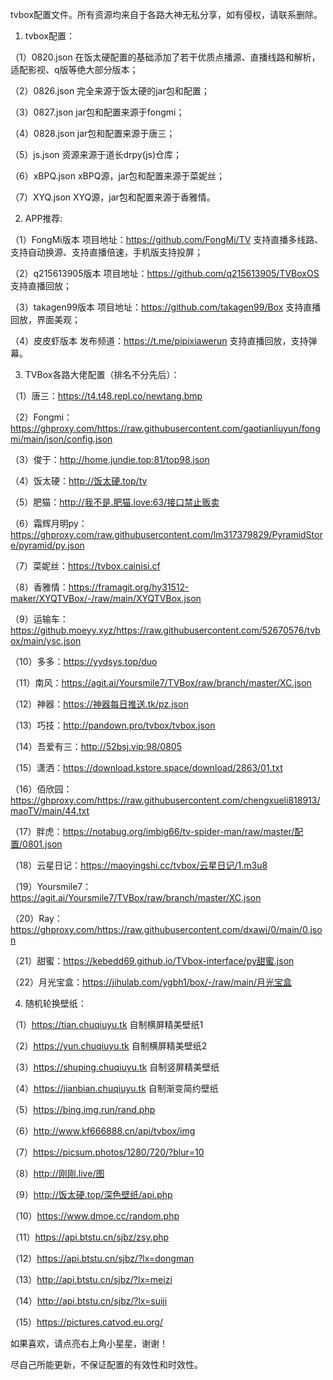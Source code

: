 tvbox配置文件。所有资源均来自于各路大神无私分享，如有侵权，请联系删除。
1. tvbox配置：

（1）0820.json  在饭太硬配置的基础添加了若干优质点播源、直播线路和解析，适配影视、q版等绝大部分版本；

（2）0826.json  完全来源于饭太硬的jar包和配置；

（3）0827.json  jar包和配置来源于fongmi；

（4）0828.json  jar包和配置来源于唐三；

（5）js.json  资源来源于道长drpy(js)仓库；

（6）xBPQ.json  xBPQ源，jar包和配置来源于菜妮丝；

（7）XYQ.json  XYQ源，jar包和配置来源于香雅情。

2. APP推荐:

（1）FongMi版本  项目地址：https://github.com/FongMi/TV 支持直播多线路、支持自动换源、支持直播倍速，手机版支持投屏；

（2）q215613905版本  项目地址：https://github.com/q215613905/TVBoxOS 支持直播回放；

（3）takagen99版本  项目地址：https://github.com/takagen99/Box 支持直播回放，界面美观；

（4）皮皮虾版本  发布频道：https://t.me/pipixiawerun 支持直播回放，支持弹幕。

3. TVBox各路大佬配置（排名不分先后）：

（1）唐三：https://t4.t48.repl.co/newtang.bmp

（2）Fongmi：https://ghproxy.com/https://raw.githubusercontent.com/gaotianliuyun/fongmi/main/json/config.json

（3）俊于：http://home.jundie.top:81/top98.json

（4）饭太硬：http://饭太硬.top/tv

（5）肥猫：http://我不是.肥猫.love:63/接口禁止贩卖

（6）霜辉月明py：https://ghproxy.com/raw.githubusercontent.com/lm317379829/PyramidStore/pyramid/py.json

（7）菜妮丝：https://tvbox.cainisi.cf

（8）香雅情：https://framagit.org/hy31512-maker/XYQTVBox/-/raw/main/XYQTVBox.json

（9）运输车：https://github.moeyy.xyz/https://raw.githubusercontent.com/52670576/tvbox/main/ysc.json

（10）多多：https://yydsys.top/duo

（11）南风：https://agit.ai/Yoursmile7/TVBox/raw/branch/master/XC.json

（12）神器：https://神器每日推送.tk/pz.json

（13）巧技：http://pandown.pro/tvbox/tvbox.json

（14）吾爱有三：http://52bsj.vip:98/0805

（15）潇洒：https://download.kstore.space/download/2863/01.txt

（16）佰欣园：https://ghproxy.com/https://raw.githubusercontent.com/chengxueli818913/maoTV/main/44.txt

（17）胖虎：https://notabug.org/imbig66/tv-spider-man/raw/master/配置/0801.json

（18）云星日记：https://maoyingshi.cc/tvbox/云星日记/1.m3u8

（19）Yoursmile7：https://agit.ai/Yoursmile7/TVBox/raw/branch/master/XC.json

（20）Ray：https://ghproxy.com/https://raw.githubusercontent.com/dxawi/0/main/0.json

（21）甜蜜：https://kebedd69.github.io/TVbox-interface/py甜蜜.json

（22）月光宝盒：https://jihulab.com/ygbh1/box/-/raw/main/月光宝盒

4. 随机轮换壁纸：

（1）https://tian.chuqiuyu.tk  自制横屏精美壁纸1

（2）https://yun.chuqiuyu.tk  自制横屏精美壁纸2

（3）https://shuping.chuqiuyu.tk  自制竖屏精美壁纸

（4）https://jianbian.chuqiuyu.tk  自制渐变简约壁纸

（5）https://bing.img.run/rand.php

（6）http://www.kf666888.cn/api/tvbox/img

（7）https://picsum.photos/1280/720/?blur=10

（8）http://刚刚.live/图 

（9）http://饭太硬.top/深色壁纸/api.php

（10）https://www.dmoe.cc/random.php

（11）https://api.btstu.cn/sjbz/zsy.php

（12）https://api.btstu.cn/sjbz/?lx=dongman

（13）http://api.btstu.cn/sjbz/?lx=meizi

（14）http://api.btstu.cn/sjbz/?lx=suiji

（15）https://pictures.catvod.eu.org/

如果喜欢，请点亮右上角小星星，谢谢！

尽自己所能更新，不保证配置的有效性和时效性。

